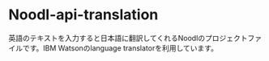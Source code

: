 # Noodl-api-translation
英語のテキストを入力すると日本語に翻訳してくれるNoodlのプロジェクトファイルです。IBM Watsonのlanguage translatorを利用しています。
